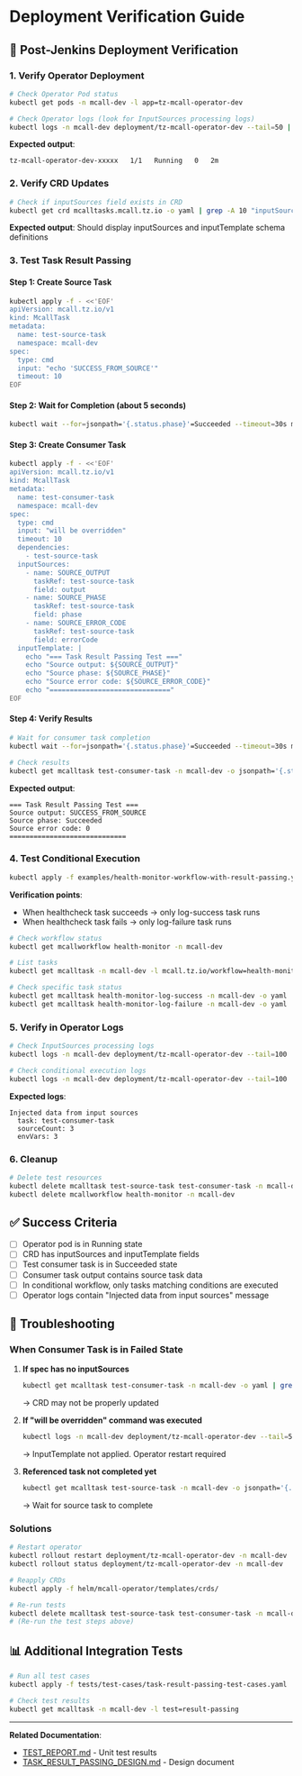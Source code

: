 # Deployment Verification Guide

## 🚀 Post-Jenkins Deployment Verification

### 1. Verify Operator Deployment

```bash
# Check Operator Pod status
kubectl get pods -n mcall-dev -l app=tz-mcall-operator-dev

# Check Operator logs (look for InputSources processing logs)
kubectl logs -n mcall-dev deployment/tz-mcall-operator-dev --tail=50 | grep -i "input"
```

**Expected output**:
```
tz-mcall-operator-dev-xxxxx   1/1   Running   0   2m
```

### 2. Verify CRD Updates

```bash
# Check if inputSources field exists in CRD
kubectl get crd mcalltasks.mcall.tz.io -o yaml | grep -A 10 "inputSources"
```

**Expected output**: Should display inputSources and inputTemplate schema definitions

### 3. Test Task Result Passing

#### Step 1: Create Source Task
```bash
kubectl apply -f - <<'EOF'
apiVersion: mcall.tz.io/v1
kind: McallTask
metadata:
  name: test-source-task
  namespace: mcall-dev
spec:
  type: cmd
  input: "echo 'SUCCESS_FROM_SOURCE'"
  timeout: 10
EOF
```

#### Step 2: Wait for Completion (about 5 seconds)
```bash
kubectl wait --for=jsonpath='{.status.phase}'=Succeeded --timeout=30s mcalltask/test-source-task -n mcall-dev
```

#### Step 3: Create Consumer Task
```bash
kubectl apply -f - <<'EOF'
apiVersion: mcall.tz.io/v1
kind: McallTask
metadata:
  name: test-consumer-task
  namespace: mcall-dev
spec:
  type: cmd
  input: "will be overridden"
  timeout: 10
  dependencies:
    - test-source-task
  inputSources:
    - name: SOURCE_OUTPUT
      taskRef: test-source-task
      field: output
    - name: SOURCE_PHASE
      taskRef: test-source-task
      field: phase
    - name: SOURCE_ERROR_CODE
      taskRef: test-source-task
      field: errorCode
  inputTemplate: |
    echo "=== Task Result Passing Test ==="
    echo "Source output: ${SOURCE_OUTPUT}"
    echo "Source phase: ${SOURCE_PHASE}"
    echo "Source error code: ${SOURCE_ERROR_CODE}"
    echo "=============================="
EOF
```

#### Step 4: Verify Results
```bash
# Wait for consumer task completion
kubectl wait --for=jsonpath='{.status.phase}'=Succeeded --timeout=30s mcalltask/test-consumer-task -n mcall-dev

# Check results
kubectl get mcalltask test-consumer-task -n mcall-dev -o jsonpath='{.status.result.output}'
```

**Expected output**:
```
=== Task Result Passing Test ===
Source output: SUCCESS_FROM_SOURCE
Source phase: Succeeded
Source error code: 0
=============================
```

### 4. Test Conditional Execution

```bash
kubectl apply -f examples/health-monitor-workflow-with-result-passing.yaml
```

**Verification points**:
- When healthcheck task succeeds → only log-success task runs
- When healthcheck task fails → only log-failure task runs

```bash
# Check workflow status
kubectl get mcallworkflow health-monitor -n mcall-dev

# List tasks
kubectl get mcalltask -n mcall-dev -l mcall.tz.io/workflow=health-monitor

# Check specific task status
kubectl get mcalltask health-monitor-log-success -n mcall-dev -o yaml
kubectl get mcalltask health-monitor-log-failure -n mcall-dev -o yaml
```

### 5. Verify in Operator Logs

```bash
# Check InputSources processing logs
kubectl logs -n mcall-dev deployment/tz-mcall-operator-dev --tail=100 | grep -A 5 "Injected data from input sources"

# Check conditional execution logs
kubectl logs -n mcall-dev deployment/tz-mcall-operator-dev --tail=100 | grep -A 5 "Task condition"
```

**Expected logs**:
```
Injected data from input sources
  task: test-consumer-task
  sourceCount: 3
  envVars: 3
```

### 6. Cleanup

```bash
# Delete test resources
kubectl delete mcalltask test-source-task test-consumer-task -n mcall-dev
kubectl delete mcallworkflow health-monitor -n mcall-dev
```

## ✅ Success Criteria

- [ ] Operator pod is in Running state
- [ ] CRD has inputSources and inputTemplate fields
- [ ] Test consumer task is in Succeeded state
- [ ] Consumer task output contains source task data
- [ ] In conditional workflow, only tasks matching conditions are executed
- [ ] Operator logs contain "Injected data from input sources" message

## 🐛 Troubleshooting

### When Consumer Task is in Failed State

1. **If spec has no inputSources**
   ```bash
   kubectl get mcalltask test-consumer-task -n mcall-dev -o yaml | grep -A 10 "spec:"
   ```
   → CRD may not be properly updated

2. **If "will be overridden" command was executed**
   ```bash
   kubectl logs -n mcall-dev deployment/tz-mcall-operator-dev --tail=50 | grep "will be overridden"
   ```
   → InputTemplate not applied. Operator restart required

3. **Referenced task not completed yet**
   ```bash
   kubectl get mcalltask test-source-task -n mcall-dev -o jsonpath='{.status.phase}'
   ```
   → Wait for source task to complete

### Solutions

```bash
# Restart operator
kubectl rollout restart deployment/tz-mcall-operator-dev -n mcall-dev
kubectl rollout status deployment/tz-mcall-operator-dev -n mcall-dev

# Reapply CRDs
kubectl apply -f helm/mcall-operator/templates/crds/

# Re-run tests
kubectl delete mcalltask test-source-task test-consumer-task -n mcall-dev --ignore-not-found=true
# (Re-run the test steps above)
```

## 📊 Additional Integration Tests

```bash
# Run all test cases
kubectl apply -f tests/test-cases/task-result-passing-test-cases.yaml

# Check test results
kubectl get mcalltask -n mcall-dev -l test=result-passing
```

---
**Related Documentation**:
- [TEST_REPORT.md](./TEST_REPORT.md) - Unit test results
- [TASK_RESULT_PASSING_DESIGN.md](./docs/TASK_RESULT_PASSING_DESIGN.md) - Design document




